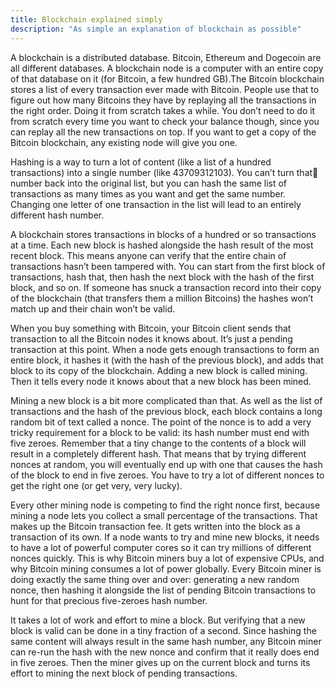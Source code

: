 ```yaml
---
title: Blockchain explained simply
description: "As simple an explanation of blockchain as possible"
---
```


A blockchain is a distributed database. Bitcoin, Ethereum and Dogecoin are all different databases. A blockchain node is a computer with an entire copy of that database on it (for Bitcoin, a few hundred GB).The Bitcoin blockchain stores a list of every transaction ever made with Bitcoin. People use that to figure out how many Bitcoins they have by replaying all the transactions in the right order. Doing it from scratch takes a while. You don’t need to do it from scratch every time you want to check your balance though, since you can replay all the new transactions on top. If you want to get a copy of the Bitcoin blockchain, any existing node will give you one.

Hashing is a way to turn a lot of content (like a list of a hundred transactions) into a single number (like 43709312103). You can’t turn that number back into the original list, but you can hash the same list of transactions as many times as you want and get the same number. Changing one letter of one transaction in the list will lead to an entirely different hash number.

A blockchain stores transactions in blocks of a hundred or so transactions at a time. Each new block is hashed alongside the hash result of the most recent block. This means anyone can verify that the entire chain of transactions hasn’t been tampered with. You can start from the first block of transactions, hash that, then hash the next block with the hash of the first block, and so on. If someone has snuck a transaction record into their copy of the blockchain (that transfers them a million Bitcoins) the hashes won’t match up and their chain won’t be valid.

When you buy something with Bitcoin, your Bitcoin client sends that transaction to all the Bitcoin nodes it knows about. It’s just a pending transaction at this point. When a node gets enough transactions to form an entire block, it hashes it (with the hash of the previous block), and adds that block to its copy of the blockchain. Adding a new block is called mining. Then it tells every node it knows about that a new block has been mined.

Mining a new block is a bit more complicated than that. As well as the list of transactions and the hash of the previous block, each block contains a long random bit of text called a nonce. The point of the nonce is to add a very tricky requirement for a block to be valid: its hash number must end with five zeroes. Remember that a tiny change to the contents of a block will result in a completely different hash. That means that by trying different nonces at random, you will eventually end up with one that causes the hash of the block to end in five zeroes. You have to try a lot of different nonces to get the right one (or get very, very lucky).

Every other mining node is competing to find the right nonce first, because mining a node lets you collect a small percentage of the transactions. That makes up the Bitcoin transaction fee. It gets written into the block as a transaction of its own. If a node wants to try and mine new blocks, it needs to have a lot of powerful computer cores so it can try millions of different nonces quickly. This is why Bitcoin miners buy a lot of expensive CPUs, and why Bitcoin mining consumes a lot of power globally. Every Bitcoin miner is doing exactly the same thing over and over: generating a new random nonce, then hashing it alongside the list of pending Bitcoin transactions to hunt for that precious five-zeroes hash number.

It takes a lot of work and effort to mine a block. But verifying that a new block is valid can be done in a tiny fraction of a second. Since hashing the same content will always result in the same hash number, any Bitcoin miner can re-run the hash with the new nonce and confirm that it really does end in five zeroes. Then the miner gives up on the current block and turns its effort to mining the next block of pending transactions.